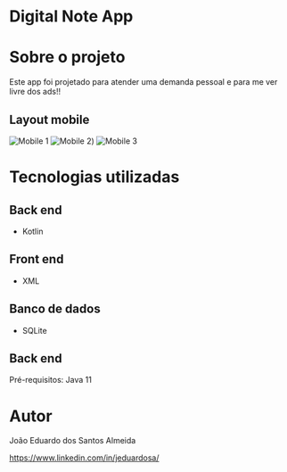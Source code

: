 # Digital Note App

# Sobre o projeto

Este app foi projetado para atender uma demanda pessoal e para me ver livre dos ads!!

## Layout mobile
![Mobile 1](https://github.com/jeduardosa/Portifolio/blob/main/app/src/main/res/drawable/1.PNG) ![Mobile 2](https://github.com/jeduardosa/Portifolio/blob/main/app/src/main/res/drawable/2.PNG)) ![Mobile 3](https://github.com/jeduardosa/Portifolio/blob/main/app/src/main/res/drawable/3.PNG)

# Tecnologias utilizadas
## Back end
- Kotlin

## Front end
- XML

## Banco de dados
- SQLite

## Back end
Pré-requisitos: Java 11

# Autor

João Eduardo dos Santos Almeida

https://www.linkedin.com/in/jeduardosa/
